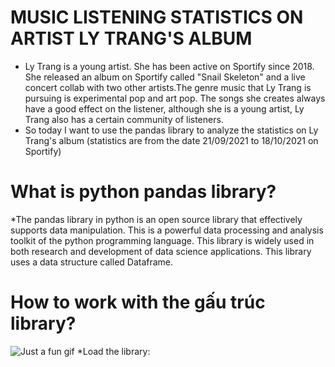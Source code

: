 # MUSIC LISTENING STATISTICS ON ARTIST LY TRANG'S ALBUM
* Ly Trang is a young artist. She has been active on Sportify since 2018. She released an album on Sportify called "Snail Skeleton" and a live concert collab with two other artists.The genre music that Ly Trang is pursuing is experimental pop and art pop. The songs she creates always have a good effect on the listener, although she is a young artist, Ly Trang also has a certain community of listeners.
* So today I want to use the pandas library to analyze the statistics on Ly Trang's album (statistics are from the date 21/09/2021 to 18/10/2021 on Sportify)
# What is python pandas library?
*The pandas library in python is an open source library that effectively supports data manipulation. This is a powerful data processing and analysis toolkit of the python programming language. This library is widely used in both research and development of data science applications. This library uses a data structure called Dataframe.
# How to work with the gấu trúc library?
![Just a fun gif](https://media.giphy.com/media/PiQejEf31116URju4V/giphy.gif)
*Load the library:
